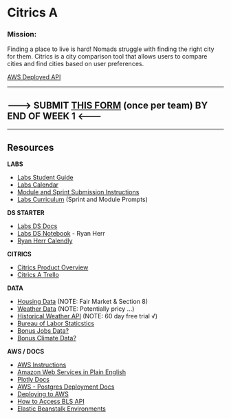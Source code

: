 # Citrics A

### **Mission:**
Finding a place to live is hard! Nomads struggle with finding the right city for them. Citrics is a city comparison tool that allows users to compare cities and find cities based on user preferences.

[AWS Deployed API](http://c-ds-api.eba-i8gq3qn6.us-east-1.elasticbeanstalk.com/)

---

## **---> SUBMIT [THIS FORM](https://forms.gle/QwCMXWpjAGMwDBWh6) (once per team) BY END OF WEEK 1 <---**

---

## **Resources**

**LABS**
- [Labs Student Guide](https://www.notion.so/Labs-26-Student-Guide-95d845339f8041de85252f743f0d709d)
- [Labs Calendar](https://calendar.google.com/calendar/u/0/r?cid=Y19hMG5ydDdsNWhpbm52OHM4bHVwMmJpN2tjc0Bncm91cC5jYWxlbmRhci5nb29nbGUuY29t)
- [Module and Sprint Submission Instructions](https://www.notion.so/Module-and-Sprint-Entry-Submission-Logistics-a6003eb8288b4fd1af0fb40a1a42d278)
- [Labs Curriculum](https://github.com/LambdaSchool/labs-curriculum/tree/master/Labs%20Curriculum) (Sprint and Module Prompts)

**DS STARTER**
- [Labs DS Docs](https://docs.labs.lambdaschool.com/data-science/)
- [Labs DS Notebook](https://colab.research.google.com/drive/1MbF-L6mKy_JA9L6wxBCb5_Vch3PX3RRL?usp=sharing) - Ryan Herr
- [Ryan Herr Calendly](https://calendly.com/ryan-herr)

**CITRICS**
- [Citrics Product Overview](https://www.notion.so/Labs-26-Product-Overview-a81834be6b7d4fefb3c1291bb17e2c23)
- [Citrics A Trello](https://trello.com/b/dEeOumaD/citrics-team-a)

**DATA**
- [Housing Data](https://www.huduser.gov/portal/datasets/50per.html#2020) (NOTE: Fair Market & Section 8)
- [Weather Data](https://openweathermap.org/api) (NOTE: Potentially pricy ...)
- [Historical Weather API](https://www.worldweatheronline.com/developer/api/historical-weather-api.aspx) (NOTE: 60 day free trial √)
- [Bureau of Labor Staticstics](https://www.bls.gov/oes/tables.htm)
- [Bonus Jobs Data?](https://datausa.io/cart)
- [Bonus Climate Data?](https://www.ncei.noaa.gov/metadata/geoportal/rest/metadata/item/gov.noaa.ncdc:C00821/html)

**AWS / DOCS**
- [AWS Instructions](https://docs.labs.lambdaschool.com/guides/aws/elastic-beanstalk/elastic-beanstalk-dns)
- [Amazon Web Services in Plain English](https://expeditedsecurity.com/aws-in-plain-english/)
- [Plotly Docs](https://plotly.com/python/)
- [AWS - Postgres Deployment Docs](https://docs.aws.amazon.com/AmazonRDS/latest/UserGuide/CHAP_GettingStarted.CreatingConnecting.PostgreSQL.html)
- [Deploying to AWS](https://docs.labs.lambdaschool.com/data-science/#deploy-to-aws)
- [How to Access BLS API](http://danstrong.tech/blog/BLS-API/)
- [Elastic Beanstalk Environments](https://console.aws.amazon.com/elasticbeanstalk/home?region=us-east-1#/environments)